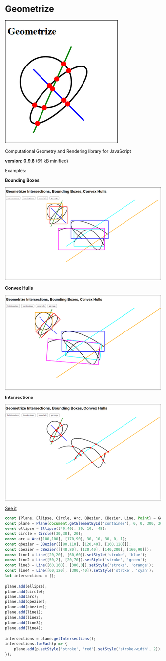 # Geometrize

![Geometrize](/geometrize.png)

Computational Geometry and Rendering library for JavaScript

**version: 0.9.8** (69 kB minified)

Examples:

**Bounding Boxes**

![geometrize bounding boxes](/boundingboxes.png)

**Convex Hulls**

![geometrize convex hulls](/convexhulls.png)

**Intersections**

[![geometrize intersections](/intersections.png)](https://foo123.github.io/examples/geometrize/)

[See it](https://foo123.github.io/examples/geometrize/)

```javascript
const {Plane, Ellipse, Circle, Arc, QBezier, CBezier, Line, Point} = Geometrize;
const plane = Plane(document.getElementById('container'), 0, 0, 300, 300);
const ellipse = Ellipse([40,40], 30, 10, -45);
const circle = Circle([30,30], 20);
const arc = Arc([100,100], [170,90], 30, 10, 30, 0, 1);
const qbezier = QBezier([[80,110], [120,40], [160,120]]);
const cbezier = CBezier([[40,80], [120,40], [140,200], [160,90]]);
const line1 = Line([20,20], [60,60]).setStyle('stroke', 'blue');
const line2 = Line([50,2], [20,70]).setStyle('stroke', 'green');
const line3 = Line([60,160], [300,0]).setStyle('stroke', 'orange');
const line4 = Line([60,120], [300,-40]).setStyle('stroke', 'cyan');
let intersections = [];

plane.add(ellipse);
plane.add(circle);
plane.add(arc);
plane.add(qbezier);
plane.add(cbezier);
plane.add(line1);
plane.add(line2);
plane.add(line3);
plane.add(line4);

intersections = plane.getIntersections();
intersections.forEach(p => {
    plane.add(p.setStyle('stroke', 'red').setStyle('stroke-width', 2));
});
```

